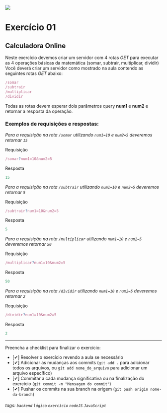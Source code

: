 ![](https://i.imgur.com/xG74tOh.png)

# Exercício 01

## Calculadora Online

Neste exercício devemos criar um servidor com 4 rotas _GET_ para executar as 4 operações básicas da matemática (somar, subtrair, multiplicar, dividir)
Você deverá criar um servidor como mostrado na aula contendo as seguintes rotas _GET_ abaixo:

```javascript
/somar
/subtrair
/multiplicar
/dividir
```

Todas as rotas devem esperar dois parâmetros query **num1** e **num2** e retornar a resposta da operação.

### Exemplos de requisições e respostas:

_Para a requisição na rota `/somar` utilizando `num1=10` e `num2=5` deveremos retornar `15`_

Requisição

```javascript
/somar?num1=10&num2=5
```

Resposta

```javascript
15
```

_Para a requisição na rota `/subtrair` utilizando `num1=10` e `num2=5` deveremos retornar `5`_

Requisição

```javascript
/subtrair?num1=10&num2=5
```

Resposta

```javascript
5
```

_Para a requisição na rota `/multiplicar` utilizando `num1=10` e `num2=5` deveremos retornar `50`_

Requisição

```javascript
/multiplicar?num1=10&num2=5
```

Resposta

```javascript
50
```

_Para a requisição na rota `/dividir` utilizando `num1=10` e `num2=5` deveremos retornar `2`_

Requisição

```javascript
/dividir?num1=10&num2=5
```

Resposta

```javascript
2
```

---

Preencha a checklist para finalizar o exercício:

-   [✔] Resolver o exercício revendo a aula se necessário
-   [✔] Adicionar as mudanças aos commits (`git add .` para adicionar todos os arquivos, ou `git add nome_do_arquivo` para adicionar um arquivo específico)
-   [✔] Commitar a cada mudança significativa ou na finalização do exercício (`git commit -m "Mensagem do commit"`)
-   [✔] Pushar os commits na sua branch na origem (`git push origin nome-da-branch`)

###### tags: `backend` `lógica` `exercício` `nodeJS` `JavaScript`

